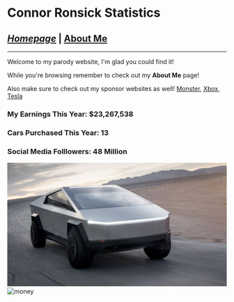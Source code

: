 # Connor Ronsick Statistics

## [_Homepage_](/README.md) | [About Me](/final.md)
***
Welcome to my parody website, I'm glad you could find it!

While you're browsing remember to check out my **About Me** page!

Also make sure to check out my sponsor websites as well!
[Monster](https://www.monsterenergy.com), [Xbox](www.xbox.com), [Tesla](www.tesla.com)

### My Earnings This Year: $23,267,538
### Cars Purchased This Year: 13
### Social Media Folllowers: 48 Million

![tesla_truck](/truck.jpg)![money](https://i.imgur.com/4AiXzf8.jpg)
